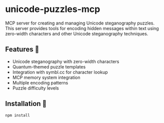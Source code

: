 # unicode-puzzles-mcp
MCP server for creating and managing Unicode steganography puzzles. This server provides tools for encoding hidden messages within text using zero-width characters and other Unicode steganography techniques.

## Features 🚀

- Unicode steganography with zero-width characters
- Quantum-themed puzzle templates
- Integration with symbl.cc for character lookup
- MCP memory system integration
- Multiple encoding patterns
- Puzzle difficulty levels

## Installation 🔧

```bash
npm install
```
